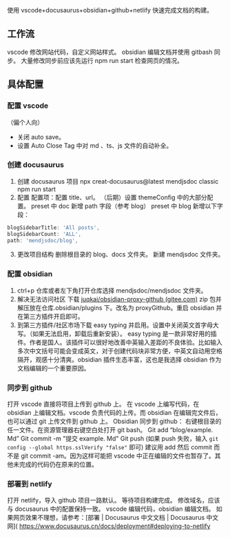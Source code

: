 
使用 vscode+docusaurus+obsidian+github+netlify 快速完成文档的构建。

## 工作流
vscode 修改网站代码，自定义网站样式。
obsidian 编辑文档并使用 gitbash 同步。
大量修改同步前应该先运行 npm run start 检查网页的情况。

## 具体配置

### 配置 vscode
（偏个人向）
- 关闭 auto save。
- 设置 Auto Close Tag 中对 md 、ts、js 文件的自动补全。

###  创建 docusaurus
1. 创建 docusaurus 项目
npx creat-docusaurus@latest mendjsdoc classic
npm run start
2. 配置
配置项：配置 title、url。
（后期）设置 themeConfig 中的大部分配置。
preset 中 doc 新增 path 字段（参考 blog）
preset 中 blog 新增以下字段：
```js
blogSidebarTitle: 'All posts',
blogSidebarCount: 'ALL',
path: 'mendjsdoc/blog',
```
3. 更改项目结构
删除根目录的 blog、docs 文件夹。
新建 mendjsdoc 文件夹。

### 配置 obsidian
1. ctrl+p 仓库或者左下角打开仓库选择 mendjsdoc/mendjsdoc 文件夹。
2. 解决无法访问社区
	下载 [juqkai/obsidian-proxy-github (gitee.com)](https://gitee.com/juqkai/obsidian-proxy-github) zip 包并解压放在仓库.obsidian/plugins 下。改名为 proxyGithub。重启 obsidian 并在第三方插件开启即可。
3. 到第三方插件/社区市场下载 easy typing 并启用。设置中关闭英文首字母大写。（如果无法启用，卸载后重新安装）。
	easy typing 是一款非常好用的插件。作者是国人。该插件可以很好地改善中英输入差距的不良体验。比如输入多次中文括号可能会变成英文，对于创建代码块非常方便，中英文自动用空格隔开，观感十分清爽。obsidian 插件生态丰富，这也是我选择 obsidian 作为文档编辑的一个重要原因。

### 同步到 github
打开 vscode 直接将项目上传到 github 上。
在 vscode 上编写代码，在 obsidian 上编辑文档。vscode 负责代码的上传。而 obsidian 在编辑完文件后，也可以通过 git 上传文件到 github 上。
Obsidian 同步到 github：
右键根目录的任一文件。在资源管理器右键空白处打开 git bash。
Git add “blog/example. Md”
Git commit -m "提交 example. Md"
Git push
(如果 push 失败，输入 `git config --global https.sslVerify "false"` 即可)
建议用 add 然后 commit 而不是 git commit -am。因为这样可能把 vscode 中正在编辑的文件也暂存了。其他未完成的代码仍在原来的位置。

### 部署到 netlify
打开 netlify，导入 github 项目一路默认。
等待项目构建完成。
修改域名，应该与 docusaurus 中的配置保持一致。
vscode 编辑代码，obsidian 编辑文档。
如果网页效果不理想，请参考：[部署 | Docusaurus 中文文档 | Docusaurus 中文网]( https://www.docusaurus.cn/docs/deployment#deploying-to-netlify 


